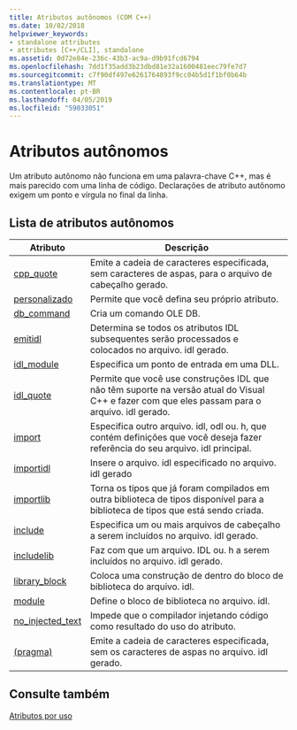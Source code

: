 ```yaml
---
title: Atributos autônomos (COM C++)
ms.date: 10/02/2018
helpviewer_keywords:
- standalone attributes
- attributes [C++/CLI], standalone
ms.assetid: 0d72e84e-236c-43b3-ac9a-d9b91fcd6794
ms.openlocfilehash: 7dd1f35add3b23dbd81e32a1600481eec79fe7d7
ms.sourcegitcommit: c7f90df497e6261764893f9cc04b5d1f1bf0b64b
ms.translationtype: MT
ms.contentlocale: pt-BR
ms.lasthandoff: 04/05/2019
ms.locfileid: "59033051"
---
```

# <a name="stand-alone-attributes"></a>Atributos autônomos

Um atributo autônomo não funciona em uma palavra-chave C++, mas é mais parecido com uma linha de código. Declarações de atributo autônomo exigem um ponto e vírgula no final da linha.

## <a name="stand-alone-attribute-list"></a>Lista de atributos autônomos

|Atributo|Descrição|
|---------------|-----------------|
|[cpp_quote](cpp-quote.md)|Emite a cadeia de caracteres especificada, sem caracteres de aspas, para o arquivo de cabeçalho gerado.|
|[personalizado](custom-cpp.md)|Permite que você defina seu próprio atributo.|
|[db_command](db-command.md)|Cria um comando OLE DB.|
|[emitidl](emitidl.md)|Determina se todos os atributos IDL subsequentes serão processados e colocados no arquivo. idl gerado.|
|[idl_module](idl-module.md)|Especifica um ponto de entrada em uma DLL.|
|[idl_quote](idl-quote.md)|Permite que você use construções IDL que não têm suporte na versão atual do Visual C++ e fazer com que eles passam para o arquivo. idl gerado.|
|[import](import.md)|Especifica outro arquivo. idl, odl ou. h, que contém definições que você deseja fazer referência do seu arquivo. idl principal.|
|[importidl](importidl.md)|Insere o arquivo. idl especificado no arquivo. idl gerado|
|[importlib](importlib.md)|Torna os tipos que já foram compilados em outra biblioteca de tipos disponível para a biblioteca de tipos que está sendo criada.|
|[include](include-cpp.md)|Especifica um ou mais arquivos de cabeçalho a serem incluídos no arquivo. idl gerado.|
|[includelib](includelib-cpp.md)|Faz com que um arquivo. IDL ou. h a serem incluídos no arquivo. idl gerado.|
|[library_block](library-block.md)|Coloca uma construção de dentro do bloco de biblioteca do arquivo. idl.|
|[module](module-cpp.md)|Define o bloco de biblioteca no arquivo. idl.|
|[no_injected_text](no-injected-text.md)|Impede que o compilador injetando código como resultado do uso do atributo.|
|[(pragma)](pragma.md)|Emite a cadeia de caracteres especificada, sem os caracteres de aspas no arquivo. idl gerado.|

## <a name="see-also"></a>Consulte também

[Atributos por uso](attributes-by-usage.md)
